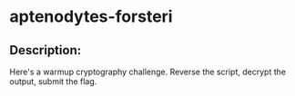 
# aptenodytes-forsteri
## Description:
Here's a warmup cryptography challenge. Reverse the script, decrypt the output, submit the flag.

